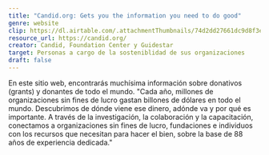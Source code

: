 ```yaml
---
title: "Candid.org: Gets you the information you need to do good"
genre: website
clip: https://dl.airtable.com/.attachmentThumbnails/74d2dd27661dc9d8f3e13c004bfa1661/59780df6
resource_url: https://candid.org/
creator: Candid, Foundation Center y Guidestar
target: Personas a cargo de la sosteniblidad de sus organizaciones
draft: false
---
```

En este sitio web, encontrarás muchísima información sobre donativos (grants) y donantes de todo el mundo. "Cada año, millones de organizaciones sin fines de lucro gastan billones de dólares en todo el mundo. Descubrimos de dónde viene ese dinero, adónde va y por qué es importante. A través de la investigación, la colaboración y la capacitación, conectamos a organizaciones sin fines de lucro, fundaciones e individuos con los recursos que necesitan para hacer el bien, sobre la base de 88 años de experiencia dedicada."